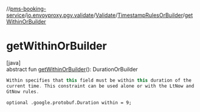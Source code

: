 //[pms-booking-service](../../../../index.md)/[io.envoyproxy.pgv.validate](../../index.md)/[Validate](../index.md)/[TimestampRulesOrBuilder](index.md)/[getWithinOrBuilder](get-within-or-builder.md)

# getWithinOrBuilder

[java]\
abstract fun [getWithinOrBuilder](get-within-or-builder.md)(): DurationOrBuilder

```kotlin
Within specifies that this field must be within this duration of the
current time. This constraint can be used alone or with the LtNow and
GtNow rules.

```
`optional .google.protobuf.Duration within = 9;`